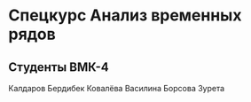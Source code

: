 # Спецкурс Анализ временных рядов

## Студенты ВМК-4

Калдаров Бердибек
Ковалёва Василина
Борсова  Зурета
